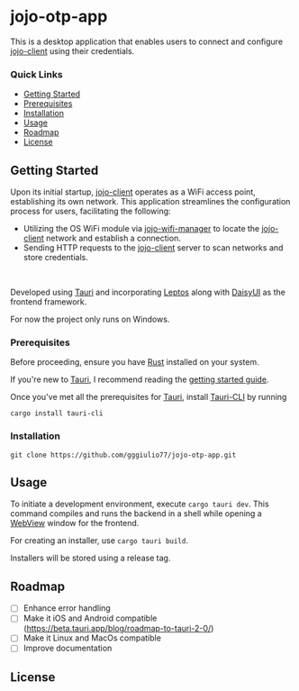 # jojo-otp-app

This is a desktop application that enables users to connect and configure [jojo-client](https://github.com/gggiulio77/jojo-client) using their credentials.

### Quick Links

- [Getting Started](#getting-started)
- [Prerequisites](#prerequisites)
- [Installation](#installation)
- [Usage](#usage)
- [Roadmap](#roadmap)
- [License](#license)

## Getting Started

Upon its initial startup, [jojo-client](https://github.com/gggiulio77/jojo-client) operates as a WiFi access point, establishing its own network. This application streamlines the configuration process for users, facilitating the following:

- Utilizing the OS WiFi module via [jojo-wifi-manager](https://github.com/gggiulio77/jojo-wifi-manager) to locate the [jojo-client](https://github.com/gggiulio77/jojo-client) network and establish a connection.
- Sending HTTP requests to the [jojo-client](https://github.com/gggiulio77/jojo-client) server to scan networks and store credentials.

<br>

Developed using [Tauri](https://tauri.app/) and incorporating [Leptos](https://leptos.dev/) along with [DaisyUI](https://daisyui.com/) as the frontend framework.

For now the project only runs on Windows.

### Prerequisites

Before proceeding, ensure you have [Rust](https://www.rust-lang.org/tools/install) installed on your system.

If you're new to [Tauri](https://tauri.app/), I recommend reading the [getting started guide](https://tauri.app/v1/guides/getting-started/prerequisites).

Once you've met all the prerequisites for [Tauri](https://tauri.app/), install [Tauri-CLI](https://tauri.app/v1/api/cli/) by running 

`cargo install tauri-cli`

### Installation

`git clone https://github.com/gggiulio77/jojo-otp-app.git`

## Usage

To initiate a development environment, execute `cargo tauri dev`. This command compiles and runs the backend in a shell while opening a [WebView](https://tauri.app/v1/references/webview-versions/) window for the frontend.

For creating an installer, use `cargo tauri build`.

Installers will be stored using a release tag.

## Roadmap

- [ ] Enhance error handling
- [ ] Make it iOS and Android compatible (https://beta.tauri.app/blog/roadmap-to-tauri-2-0/)
- [ ] Make it Linux and MacOs compatible
- [ ] Improve documentation

## License